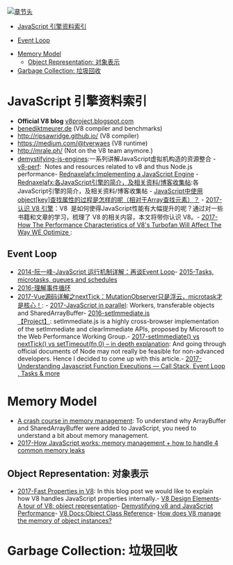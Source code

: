 [![章节头](https://parg.co/UGo)](https://parg.co/b4z) 
 - [JavaScript 引擎资料索引](#javascript-%E5%BC%95%E6%93%8E%E8%B5%84%E6%96%99%E7%B4%A2%E5%BC%95)
  * [Event Loop](#event-loop)
- [Memory Model](#memory-model)
  * [Object Representation: 对象表示](#object-representation-%E5%AF%B9%E8%B1%A1%E8%A1%A8%E7%A4%BA)
- [Garbage Collection: 垃圾回收](#garbage-collection-%E5%9E%83%E5%9C%BE%E5%9B%9E%E6%94%B6) 

# JavaScript 引擎资料索引
- **Official V8 blog** [v8project.blogspot.com](http://v8project.blogspot.com/)
- [benediktmeurer.de](https://t.co/CzlzNpYFzx) (V8 compiler and benchmarks)
- <http://ripsawridge.github.io/> (V8 compiler)
- <https://medium.com/@tverwaes> (V8 runtime)
- <http://mrale.ph/> (Not on the V8 team anymore.)
- [demystifying-js-engines](https://github.com/a0viedo/demystifying-js-engines):一系列讲解JavaScript虚拟机构造的资源整合 - [v8-perf](https://github.com/thlorenz/v8-perf):  Notes and resources related to v8 and thus Node.js performance- [Rednaxelafx:Implementing a JavaScript Engine](http://www.slideshare.net/RednaxelaFX/implement-js-krystalmok20131110) - [Rednaxelafx:各JavaScript引擎的简介，及相关资料/博客收集帖](http://hllvm.group.iteye.com/group/topic/37596):各JavaScript引擎的简介，及相关资料/博客收集帖 - [JavaScript中使用object[key]查找属性的过程是怎样的呢（相对于Array查找元素）？](https://www.zhihu.com/question/30848981/answer/51997592) - [2017-认识 V8 引擎](https://zhuanlan.zhihu.com/p/27628685)：V8  是如何使得JavaScript性能有大幅提升的呢？通过对一些书籍和文章的学习，梳理了 V8 的相关内容，本文将带你认识 V8。- [2017-How The Performance Characteristics of V8's Turbofan Will Affect The Way WE Optimize ](https://www.nearform.com/blog/node-js-is-getting-a-new-v8-with-turbofan/): 
## Event Loop
- [2014-阮一峰-JavaScript 运行机制详解：再谈Event Loop](http://www.ruanyifeng.com/blog/2014/10/event-loop.html)- [2015-Tasks, microtasks, queues and schedules](https://jakearchibald.com/2015/tasks-microtasks-queues-and-schedules/)
- [2016-理解事件循环](https://github.com/ccforward/cc/issues/47)
- [2017-Vue源码详解之nextTick：MutationObserver只是浮云，microtask才是核心！](https://segmentfault.com/a/1190000008589736): - [2017-JavaScript in parallel](http://50linesofco.de/post/2017-02-06-javascript-in-parallel-web-workers-transferables-and-sharedarraybuffer): Workers, transferable objects and SharedArrayBuffer- [2016-setImmediate.js【Project】](https://github.com/YuzuJS/setImmediate): setImmediate.js is a highly cross-browser implementation of the setImmediate and clearImmediate APIs, proposed by Microsoft to the Web Performance Working Group.- [2017-setImmediate() vs nextTick() vs setTimeout(fn,0) – in depth explanation](http://voidcanvas.com/setimmediate-vs-nexttick-vs-settimeout/): And going through official documents of Node may not really be feasible for non-advanced developers. Hence I decided to come up with this article.- [2017-Understanding Javascript Function Executions — Call Stack, Event Loop , Tasks & more ](https://medium.com/@gaurav.pandvia/understanding-javascript-function-executions-tasks-event-loop-call-stack-more-part-1-5683dea1f5ec?source=linkShare-fe48c4221a4c-1503534847) 

# Memory Model
- [A crash course in memory management](https://parg.co/b9p): To understand why ArrayBuffer and SharedArrayBuffer were added to JavaScript, you need to understand a bit about memory management.
- [2017-How JavaScript works: memory management + how to handle 4 common memory leaks](https://parg.co/bnw)
## Object Representation: 对象表示
- [2017-Fast Properties in V8](https://parg.co/b70): In this blog post we would like to explain how V8 handles JavaScript properties internally.- [V8 Design Elements](https://github.com/v8/v8/wiki/Design%20Elements)- [A tour of V8: object representation](http://www.jayconrod.com/posts/52/a-tour-of-v8-object-representation)- [Demystifying v8 and JavaScript Performance](http://thlorenz.com/talks/demystifying-v8/talk.pdf)- [V8 Docs:Object Class Reference](https://v8docs.nodesource.com/node-7.2/db/d85/classv8_1_1_object.html)- [How does V8 manage the memory of object instances?](http://stackoverflow.com/questions/7413168/how-does-v8-manage-the-memory-of-object-instances)

# Garbage Collection: 垃圾回收
